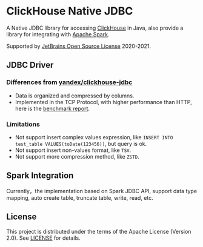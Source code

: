 ClickHouse Native JDBC
======================
A Native JDBC library for accessing [ClickHouse](https://clickhouse.yandex/) in Java, also provide a library for 
integrating with [Apache Spark](https://github.com/apache/spark/).

Supported by [JetBrains Open Source License](https://www.jetbrains.com/?from=ClickHouse-Native-JDBC) 2020-2021. 

## JDBC Driver

### Differences from [yandex/clickhouse-jdbc](https://github.com/yandex/clickhouse-jdbc)

* Data is organized and compressed by columns.
* Implemented in the TCP Protocol, with higher performance than HTTP, here is the [benchmark report](../dev/benchmark.md).

### Limitations

* Not support insert complex values expression, like `INSERT INTO test_table VALUES(toDate(123456))`, but query is ok.
* Not support insert non-values format, like `TSV`.
* Not support more compression method, like `ZSTD`.

## Spark Integration

Currently，the implementation based on Spark JDBC API, support data type mapping, auto create table, truncate table, write, read, etc.

## License

This project is distributed under the terms of the Apache License (Version 2.0). See [LICENSE](https://github.com/housepower/ClickHouse-Native-JDBC/LICENSE) for details.
